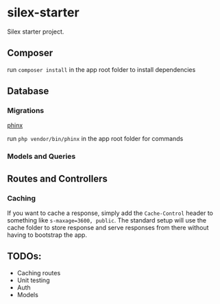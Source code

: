 # silex-starter
Silex starter project.


## Composer

run `composer install` in the app root folder to install dependencies


## Database

### Migrations

[phinx](phinx.org)

run `php vendor/bin/phinx` in the app root folder for commands

### Models and Queries


## Routes and Controllers

### Caching

If you want to cache a response, simply add the `Cache-Control` header to something like `s-maxage=3600, public`. 
The standard setup will use the cache folder to store response and serve responses from there without having to bootstrap the app.


## TODOs:
- Caching routes
- Unit testing
- Auth
- Models
